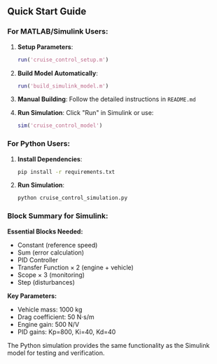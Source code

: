 ## Quick Start Guide

### For MATLAB/Simulink Users:

1. **Setup Parameters**: 
   ```matlab
   run('cruise_control_setup.m')
   ```

2. **Build Model Automatically**:
   ```matlab
   run('build_simulink_model.m')
   ```

3. **Manual Building**: Follow the detailed instructions in `README.md`

4. **Run Simulation**: Click "Run" in Simulink or use:
   ```matlab
   sim('cruise_control_model')
   ```

### For Python Users:

1. **Install Dependencies**:
   ```bash
   pip install -r requirements.txt
   ```

2. **Run Simulation**:
   ```bash
   python cruise_control_simulation.py
   ```

### Block Summary for Simulink:

**Essential Blocks Needed:**
- Constant (reference speed)
- Sum (error calculation) 
- PID Controller
- Transfer Function × 2 (engine + vehicle)
- Scope × 3 (monitoring)
- Step (disturbances)

**Key Parameters:**
- Vehicle mass: 1000 kg
- Drag coefficient: 50 N⋅s/m
- Engine gain: 500 N/V
- PID gains: Kp=800, Ki=40, Kd=40

The Python simulation provides the same functionality as the Simulink model for testing and verification.
